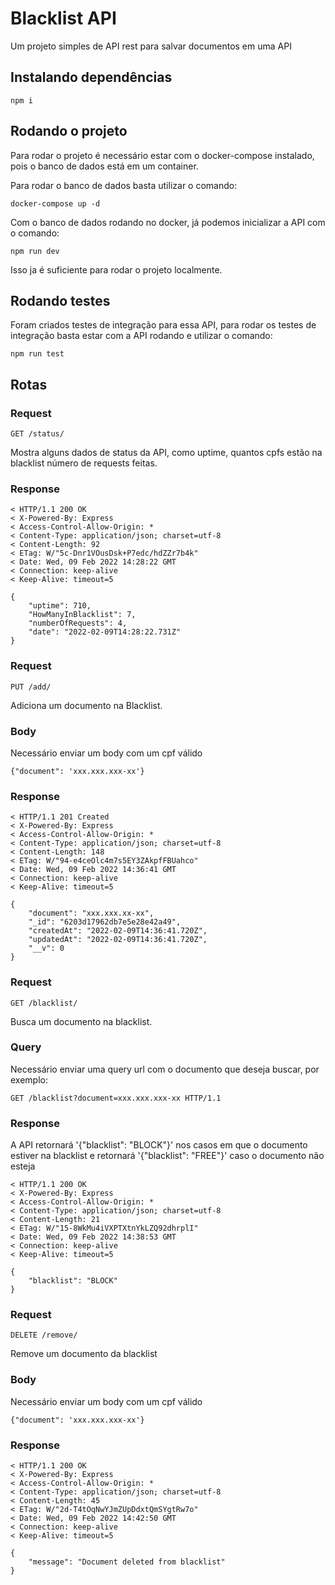 # Blacklist API

Um projeto simples de API rest para salvar documentos em uma API


## Instalando dependências

```
npm i
```

## Rodando o projeto

Para rodar o projeto é necessário estar com o docker-compose instalado, pois o banco de dados está em um container. 

Para rodar o banco de dados basta utilizar o comando:

```
docker-compose up -d
```

Com o banco de dados rodando no docker, já podemos inicializar a API com o comando: 

```
npm run dev
```

Isso ja é suficiente para rodar o projeto localmente.

## Rodando testes

Foram criados testes de integração para essa API, para rodar os testes de integração basta estar com a API rodando e utilizar o comando:

```
npm run test
```

## Rotas

### Request

`GET /status/`

Mostra alguns dados de status da API, como uptime, quantos cpfs estão na blacklist número de requests feitas.

### Response

```
< HTTP/1.1 200 OK
< X-Powered-By: Express
< Access-Control-Allow-Origin: *
< Content-Type: application/json; charset=utf-8
< Content-Length: 92
< ETag: W/"5c-Dnr1VOusDsk+P7edc/hdZZr7b4k"
< Date: Wed, 09 Feb 2022 14:28:22 GMT
< Connection: keep-alive
< Keep-Alive: timeout=5

{
	"uptime": 710,
	"HowManyInBlacklist": 7,
	"numberOfRequests": 4,
	"date": "2022-02-09T14:28:22.731Z"
}
```

### Request

`PUT /add/`

Adiciona um documento na Blacklist.

### Body
Necessário enviar um body com um cpf válido
```
{"document": 'xxx.xxx.xxx-xx'}
```

### Response

```
< HTTP/1.1 201 Created
< X-Powered-By: Express
< Access-Control-Allow-Origin: *
< Content-Type: application/json; charset=utf-8
< Content-Length: 148
< ETag: W/"94-e4ceOlc4m7s5EY3ZAkpfFBUahco"
< Date: Wed, 09 Feb 2022 14:36:41 GMT
< Connection: keep-alive
< Keep-Alive: timeout=5

{
	"document": "xxx.xxx.xx-xx",
	"_id": "6203d17962db7e5e28e42a49",
	"createdAt": "2022-02-09T14:36:41.720Z",
	"updatedAt": "2022-02-09T14:36:41.720Z",
	"__v": 0
}
```

### Request

`GET /blacklist/`

Busca um documento na blacklist.

### Query
Necessário enviar uma query url com o documento que deseja buscar, por exemplo:
```
GET /blacklist?document=xxx.xxx.xxx-xx HTTP/1.1
```

### Response

A API retornará '{"blacklist": "BLOCK"}' nos casos em que o documento estiver na blacklist e retornará '{"blacklist": "FREE"}' caso o documento não esteja

```
< HTTP/1.1 200 OK
< X-Powered-By: Express
< Access-Control-Allow-Origin: *
< Content-Type: application/json; charset=utf-8
< Content-Length: 21
< ETag: W/"15-8WkMu4iVXPTXtnYkLZQ92dhrplI"
< Date: Wed, 09 Feb 2022 14:38:53 GMT
< Connection: keep-alive
< Keep-Alive: timeout=5

{
	"blacklist": "BLOCK"
}
```

### Request

`DELETE /remove/`

Remove um documento da blacklist

### Body
Necessário enviar um body com um cpf válido
```
{"document": 'xxx.xxx.xxx-xx'}
```

### Response

```
< HTTP/1.1 200 OK
< X-Powered-By: Express
< Access-Control-Allow-Origin: *
< Content-Type: application/json; charset=utf-8
< Content-Length: 45
< ETag: W/"2d-T4tOqNwYJmZUpDdxtQmSYgtRw7o"
< Date: Wed, 09 Feb 2022 14:42:50 GMT
< Connection: keep-alive
< Keep-Alive: timeout=5

{
	"message": "Document deleted from blacklist"
}
```